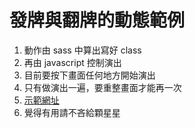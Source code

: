 # 發牌與翻牌的動態範例

1. 動作由 sass 中算出寫好 class
2. 再由 javascript 控制演出
3. 目前要按下畫面任何地方開始演出
4. 只有做演出一遍，要重整畫面才能再一次
5. [示範網址](https://idben.github.io/Dealing-and-flipping/)
6. 覺得有用請不吝給顆星星